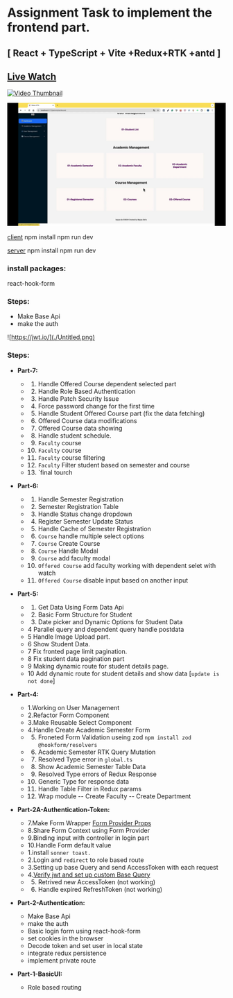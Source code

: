 # Assignment Task to implement the frontend part.

## [ React + TypeScript + Vite +Redux+RTK +antd ]

## [Live Watch ](https://www.youtube.com/watch?v=n9ivP7O3bqQ)

<a href="https://www.youtube.com/watch?v=n9ivP7O3bqQ&t=146s" target="_blank">
  <img src="https://img.youtube.com/vi/n9ivP7O3bqQ/0.jpg" alt="Video Thumbnail" width="1000" height="800" />
</a>


![Assignment](./thumnail.jpg)

[client](http://localhost:5173/)
npm install
npm run dev 

[server](http://localhost:5173/)
npm install
npm run dev 

###    install packages:
react-hook-form 
### Steps:

- Make Base Api
- make the auth

![https://jwt.io/](./Untitled.png)


### Steps:

- **Part-7:**
    - 1. Handle Offered Course dependent selected part
    - 2. Handle Role Based Authentication
    - 3. Handle Patch Security Issue
    - 4. Force password change for the first time
    - 5. Handle Student Offered Course part (fix the data fetching)
    - 6. Offered Course data modifications
    - 7. Offered Course data showing
    - 8. Handle student schedule.
    - 9. `Faculty` course
    - 10. `Faculty` course
    - 11. `Faculty` course filtering
    - 12. `Faculty` Filter student based on semester and course
    - 13. `final tourch
- **Part-6:**
    - 1. Handle Semester Registration
    - 2. Semester Registration Table
    - 3. Handle Status change dropdown
    - 4. Register  Semester Update Status
    - 5. Handle Cache of Semester Registration
    - 6. `Course` handle multiple select options
    - 7. `Course` Create Course
    - 8. `Course` Handle Modal
    - 9. `Course` add faculty modal
    - 10. `Offered Course` add faculty working with dependent selet with watch
    - 11. `Offered Course` disable input based on another input

- **Part-5:**
    - 1. Get Data Using Form Data Api
    - 2. Basic Form Structure for Student
    - 3. Date picker and Dynamic Options for Student Data
    - 4 Parallel query and dependent query handle postdata
    - 5 Handle Image Upload part.
    - 6 Show Student Data.
    - 7 Fix fronted page limit pagination.
    - 8 Fix student data pagination part
    - 9 Making dynamic route for student details page.
    - 10 Add dynamic route for student details and show data [`update is not done`]

- **Part-4:**
    - 1.Working on User Management
    - 2.Refactor Form Component
    - 3.Make Reusable Select Component
    - 4.Handle Create Academic Semester Form
    - 5. Froneted Form Validation useing zod  `npm install zod @hookform/resolvers`
    - 6. Academic Semester RTK Query Mutation
    - 7. Resolved Type error in `global.ts`
    - 8. Show Academic Semester Table Data
    - 9. Resolved Type errors of Redux Response
    - 10. Generic Type for response data
    - 11. Handle Table Filter in Redux params
    - 12. Wrap module
-- Create Faculty
-- Create Department

- **Part-2A-Authentication-Token:**
    - 7.Make Form Wrapper [Form Provider Props](https://react-hook-form.com/docs/formprovider)
    - 8.Share Form Context using Form Provider
    - 9.Binding input with controller in login part
    - 10.Handle Form default value
    - 1.install `sonner toast.`
    - 2.Login and `redirect` to role based route 
    - 3.Setting up base Query and send AccessToken with each request 
    - 4.[Verify jwt and set up custom Base Query](https://redux-toolkit.js.org/rtk-query/usage/customizing-queries)
    - 5. Retrived new AccessToken (not working)
    - 6. Handle expired RefreshToken (not working) 

- **Part-2-Authentication:**
    - Make Base Api
    - make the auth
    - Basic login form using react-hook-form
    - set cookies in the browser 
    - Decode token and set user in local state
    - integrate redux persistence
    - implement private route

- **Part-1-BasicUI:**
    - Role based routing


